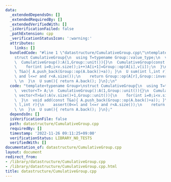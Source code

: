 ```yaml
---
data:
  _extendedDependsOn: []
  _extendedRequiredBy: []
  _extendedVerifiedWith: []
  _isVerificationFailed: false
  _pathExtension: cpp
  _verificationStatusIcon: ':warning:'
  attributes:
    links: []
  bundledCode: "#line 1 \"datastructure/CumulativeGroup.cpp\"\ntemplate<typename Group>\n\
    struct CumulativeGroup{\n  using T=typename Group::value_type;\n  vector<T> A;\n\
    \  CumulativeGroup():A(1,Group::unit()){}\n  CumulativeGroup(const vector<T>&v):A(v.size()+1,Group::unit()){\n\
    \    for(int i=0;i<v.size();i++)A[i+1]=Group::op(A[i],v[i]);\n  }\n  void add(const\
    \ T&a){ A.push_back(Group::op(A.back()+a)); }\n  U sum(int l,int r){\n    assert(0<=l\
    \ and l<=r and r<A.size());\n    return Group::op(A[r],Group::inverse(A[l]));\
    \ \n  }\n  U sum(){ return A.back(); }\n};\n"
  code: "template<typename Group>\nstruct CumulativeGroup{\n  using T=typename Group::value_type;\n\
    \  vector<T> A;\n  CumulativeGroup():A(1,Group::unit()){}\n  CumulativeGroup(const\
    \ vector<T>&v):A(v.size()+1,Group::unit()){\n    for(int i=0;i<v.size();i++)A[i+1]=Group::op(A[i],v[i]);\n\
    \  }\n  void add(const T&a){ A.push_back(Group::op(A.back()+a)); }\n  U sum(int\
    \ l,int r){\n    assert(0<=l and l<=r and r<A.size());\n    return Group::op(A[r],Group::inverse(A[l]));\
    \ \n  }\n  U sum(){ return A.back(); }\n};"
  dependsOn: []
  isVerificationFile: false
  path: datastructure/CumulativeGroup.cpp
  requiredBy: []
  timestamp: '2022-11-26 09:11:25+09:00'
  verificationStatus: LIBRARY_NO_TESTS
  verifiedWith: []
documentation_of: datastructure/CumulativeGroup.cpp
layout: document
redirect_from:
- /library/datastructure/CumulativeGroup.cpp
- /library/datastructure/CumulativeGroup.cpp.html
title: datastructure/CumulativeGroup.cpp
---
```

